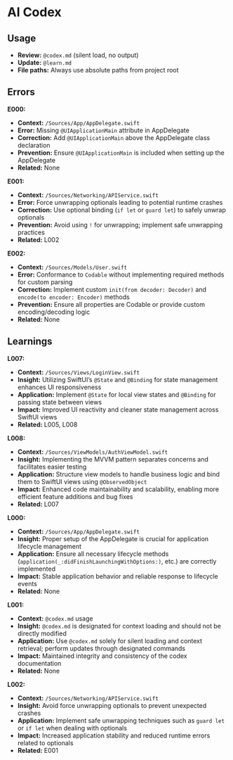 # AI Codex

## Usage

- **Review:** `@codex.md` (silent load, no output)
- **Update:** `@learn.md`
- **File paths:** Always use absolute paths from project root

## Errors

**E000:**

- **Context:** `/Sources/App/AppDelegate.swift`
- **Error:** Missing `@UIApplicationMain` attribute in AppDelegate
- **Correction:** Add `@UIApplicationMain` above the AppDelegate class declaration
- **Prevention:** Ensure `@UIApplicationMain` is included when setting up the AppDelegate
- **Related:** None

**E001:**

- **Context:** `/Sources/Networking/APIService.swift`
- **Error:** Force unwrapping optionals leading to potential runtime crashes
- **Correction:** Use optional binding (`if let` or `guard let`) to safely unwrap optionals
- **Prevention:** Avoid using `!` for unwrapping; implement safe unwrapping practices
- **Related:** L002

**E002:**

- **Context:** `/Sources/Models/User.swift`
- **Error:** Conformance to `Codable` without implementing required methods for custom parsing
- **Correction:** Implement custom `init(from decoder: Decoder)` and `encode(to encoder: Encoder)` methods
- **Prevention:** Ensure all properties are Codable or provide custom encoding/decoding logic
- **Related:** None

## Learnings

**L007:**

- **Context:** `/Sources/Views/LoginView.swift`
- **Insight:** Utilizing SwiftUI’s `@State` and `@Binding` for state management enhances UI responsiveness
- **Application:** Implement `@State` for local view states and `@Binding` for passing state between views
- **Impact:** Improved UI reactivity and cleaner state management across SwiftUI views
- **Related:** L005, L008

**L008:**

- **Context:** `/Sources/ViewModels/AuthViewModel.swift`
- **Insight:** Implementing the MVVM pattern separates concerns and facilitates easier testing
- **Application:** Structure view models to handle business logic and bind them to SwiftUI views using `@ObservedObject`
- **Impact:** Enhanced code maintainability and scalability, enabling more efficient feature additions and bug fixes
- **Related:** L007

**L000:**

- **Context:** `/Sources/App/AppDelegate.swift`
- **Insight:** Proper setup of the AppDelegate is crucial for application lifecycle management
- **Application:** Ensure all necessary lifecycle methods (`application(_:didFinishLaunchingWithOptions:)`, etc.) are correctly implemented
- **Impact:** Stable application behavior and reliable response to lifecycle events
- **Related:** None

**L001:**

- **Context:** `@codex.md` usage
- **Insight:** `@codex.md` is designated for context loading and should not be directly modified
- **Application:** Use `@codex.md` solely for silent loading and context retrieval; perform updates through designated commands
- **Impact:** Maintained integrity and consistency of the codex documentation
- **Related:** None

**L002:**

- **Context:** `/Sources/Networking/APIService.swift`
- **Insight:** Avoid force unwrapping optionals to prevent unexpected crashes
- **Application:** Implement safe unwrapping techniques such as `guard let` or `if let` when dealing with optionals
- **Impact:** Increased application stability and reduced runtime errors related to optionals
- **Related:** E001
